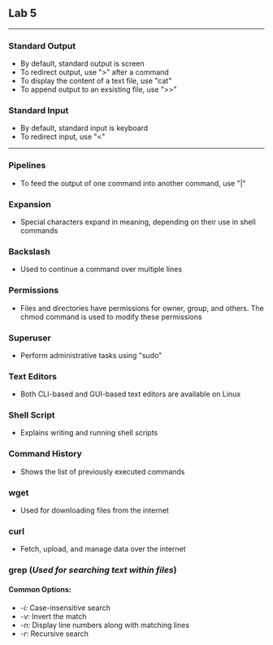 ## Lab 5
---
### Standard Output
- By default, standard output is screen
- To redirect output, use ">" after a command
- To display the content of a text file, use "cat"
- To append output to an exsisting file, use ">>"

### Standard Input
- By default, standard input is keyboard
- To redirect input, use "<"
---
### Pipelines
- To feed the output of one command into another command, use "|"

### Expansion
- Special characters expand in meaning, depending on their use in shell commands

### Backslash
- Used to continue a command over multiple lines

### Permissions
- Files and directories have permissions for owner, group, and others. The chmod command is used to modify these permissions

### Superuser
- Perform administrative tasks using "sudo"

### Text Editors
- Both CLI-based and GUI-based text editors are available on Linux

### Shell Script
- Explains writing and running shell scripts

### Command History
- Shows the list of previously executed commands

### wget
- Used for downloading files from the internet

### curl
- Fetch, upload, and manage data over the internet

### grep (*Used for searching text within files*)
#### **Common Options:**
- *-i:* Case-insensitive search
- *-v:* Invert the match
- *-n:* Display line numbers along with matching lines
- *-r:* Recursive search


